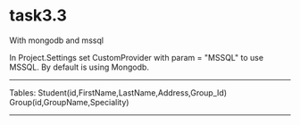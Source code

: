 task3.3
=======

With mongodb and mssql

In Project.Settings set CustomProvider with param = "MSSQL" to use MSSQL. By default is using Mongodb.

*****
Tables:
Student(id,FirstName,LastName,Address,Group_Id)
Group(id,GroupName,Speciality)
*****

